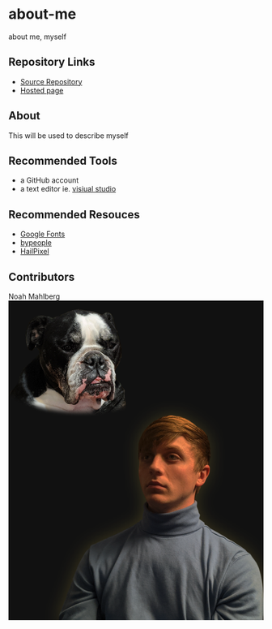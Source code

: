 # about-me
about me, myself

## Repository Links
* [Source Repository](https://github.com/nmahlberg/about-me)
* [Hosted page](https://nmahlberg.github.io/about-me/)

## About
This will be used to describe myself

## Recommended Tools
* a GitHub account 
* a text editor ie. [visiual studio](https://code.visualstudio.com/)

## Recommended Resouces
* [Google Fonts](https://fonts.google.com/)
* [bypeople](https://www.bypeople.com/)
* [HailPixel](https://color.hailpixel.com/)

## Contributors
Noah Mahlberg
![My dog and I](https://github.com/nmahlberg/about-me/blob/master/menbells.PNG)

